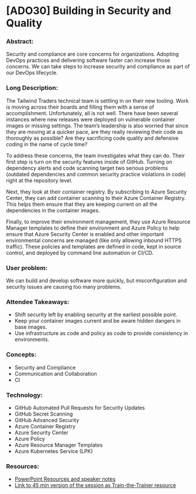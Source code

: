 # [ADO30] Building in Security and Quality

### **Abstract:**
Security and compliance are core concerns for organizations. Adopting DevOps practices and delivering software faster can increase those concerns. We can take steps to increase security and compliance as part of our DevOps lifecycle. 

### **Long Description:** 

The Tailwind Traders technical team is settling in on their new tooling. Work is moving across their boards and filling them with a sense of accomplishment. Unfortunately, all is not well. There have been several instances where new releases were deployed on vulnerable container images or missing settings. The team’s leadership is also worried that since they are moving at a quicker pace, are they really reviewing their code as thoroughly as possible? Are they sacrificing code quality and defensive coding in the name of cycle time? 

To address these concerns, the team investigates what they can do. Their first step is turn on the security features inside of GitHub. Turning on dependency alerts and code scanning target two serious problems (outdated dependencies and common security practice violations in code) right at the repository level. 

Next, they look at their container registry. By subscribing to Azure Security Center, they can add container scanning to their Azure Container Registry. This helps them ensure that they are keeping current on all the dependencies in the container images. 

Finally, to improve their environment management, they use Azure Resource Manager templates to define their environment and Azure Policy to help ensure that Azure Security Center is enabled and other important environmental concerns are managed (like only allowing inbound HTTPS traffic). These policies and templates are defined in code, kept in source control, and deployed by command line automation or CI/CD. 

### **User problem:** 

We can build and develop software more quickly, but misconfiguration and security issues are causing too many problems. 

### **Attendee Takeaways:**
* Shift security left by enabling security at the earliest possible point. 
* Keep your container images current and be aware hidden dangers in base images. 
* Use infrastructure as code and policy as code to provide consistency in environments. 

### **Concepts:**
* Security and Compliance 
* Communication and Collaboration 
* CI 

### **Technology:**
* GitHub Automated Pull Requests for Security Updates 
* GitHub Secret Scanning 
* GitHub Advanced Security 
* Azure Container Registry 
* Azure Security Center 
* Azure Policy 
* Azure Resource Manager Templates 
* Azure Kubernetes Service (LPK) 

### **Resources:**
* [PowerPoint Resources and speaker notes](https://aka.ms/aaa/devops/slides/ado30)
* [Link to 45 min version of the session as Train-the-Trainer resource](https://aka.ms/aaa/devops/video/ado30)
